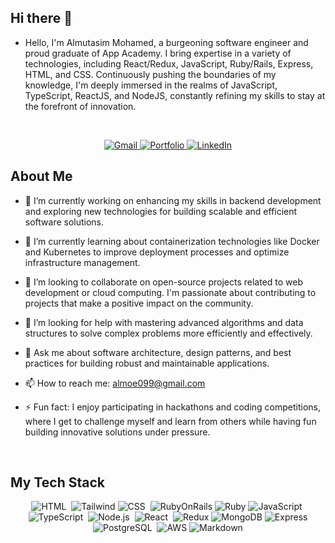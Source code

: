 ## Hi there 👋

- Hello, I'm Almutasim Mohamed, a burgeoning software engineer and proud graduate of App Academy. I bring expertise in a variety of technologies, including React/Redux, JavaScript, Ruby/Rails, Express, HTML, and CSS. Continuously pushing the boundaries of my knowledge, I'm deeply immersed in the realms of JavaScript, TypeScript, ReactJS, and NodeJS, constantly refining my skills to stay at the forefront of innovation.

<br>

<p align="center">
  <a href="mailto:almoe099@gmail.com">
    <img src="https://img.shields.io/badge/Gmail-D14836?style=for-the-badge&logo=gmail&logoColor=white" alt="Gmail" />
  </a>

  <a href="https://almoe099.github.io/Portfolio/" target="_blank">
    <img src="https://img.shields.io/badge/Portfolio-%23000000.svg?style=for-the-badge&logo=firefox&logoColor=#FF7139"   
   alt="Portfolio"/>
  </a>

  <a href="https://www.linkedin.com/in/almutasim-mohamed-17464b2b2/">
    <img src="https://img.shields.io/badge/LinkedIn-0077B5?style=for-the-badge&logo=linkedin&logoColor=white" alt="LinkedIn" />
  </a>
</p>

<div>

  ## About Me

- 🔭 I’m currently working on enhancing my skills in backend development and exploring new technologies for building scalable and efficient software solutions.
- 🌱 I’m currently learning about containerization technologies like Docker and Kubernetes to improve deployment processes and optimize infrastructure management.
- 👯 I’m looking to collaborate on open-source projects related to web development or cloud computing. I'm passionate about contributing to projects that make a positive impact on the community.
- 🤔 I’m looking for help with mastering advanced algorithms and data structures to solve complex problems more efficiently and effectively.
- 💬 Ask me about software architecture, design patterns, and best practices for building robust and maintainable applications.
- 📫 How to reach me: almoe099@gmail.com
- ⚡ Fun fact: I enjoy participating in hackathons and coding competitions, where I get to challenge myself and learn from others while having fun building innovative solutions under pressure.

  <br>
<div align="center">

</div>

  ## My Tech Stack
<div align="center">

  ![HTML](https://img.shields.io/badge/HTML5-E34F26?style=for-the-badge&logo=html5&logoColor=white)&nbsp;
  ![Tailwind](https://img.shields.io/badge/Tailwind_CSS-38B2AC?style=for-the-badge&logo=tailwind-css&logoColor=white)
  ![CSS](https://img.shields.io/badge/CSS3-1572B6?style=for-the-badge&logo=css3&logoColor=white)&nbsp;
  ![RubyOnRails](https://img.shields.io/badge/Ruby_on_Rails-CC0000?style=for-the-badge&logo=ruby-on-rails&logoColor=white)
  ![Ruby](https://img.shields.io/badge/Ruby-CC342D?style=for-the-badge&logo=ruby&logoColor=white)
  ![JavaScript](https://img.shields.io/badge/JavaScript-323330?style=for-the-badge&logo=javascript&logoColor=F7DF1E)&nbsp;
  ![TypeScript](https://img.shields.io/badge/TypeScript-007ACC?style=for-the-badge&logo=typescript&logoColor=white)&nbsp;
  ![Node.js](https://img.shields.io/badge/Node.js-43853D?style=for-the-badge&logo=node.js&logoColor=white)&nbsp;
  ![React](https://img.shields.io/badge/React-20232A?style=for-the-badge&logo=react&logoColor=61DAFB)&nbsp;
  ![Redux](https://img.shields.io/badge/Redux-593D88?style=for-the-badge&logo=redux&logoColor=white)
  ![MongoDB](https://img.shields.io/badge/MongoDB-4EA94B?style=for-the-badge&logo=mongodb&logoColor=white)
  ![Express](https://img.shields.io/badge/Express.js-404D59?style=for-the-badge)
  ![PostgreSQL](https://img.shields.io/badge/PostgreSQL-316192?style=for-the-badge&logo=postgresql&logoColor=white)&nbsp;
  ![AWS](https://img.shields.io/badge/Amazon_AWS-232F3E?style=for-the-badge&logo=amazon-aws&logoColor=white)
  ![Markdown](https://img.shields.io/badge/Markdown-000000?style=for-the-badge&logo=markdown&logoColor=white)

</div>


<div>
